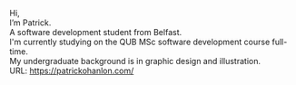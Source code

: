 Hi, <br />
I’m Patrick. <br />
A software development student from Belfast. <br />
I'm currently studying on the QUB MSc software development course full-time.  <br />
My undergraduate background is in graphic design and illustration.  <br />
URL: https://patrickohanlon.com/

<!---
patrickohanlondev/patrickohanlondev is a ✨ special ✨ repository because its `README.md` (this file) appears on your GitHub profile.
You can click the Preview link to take a look at your changes.
--->
